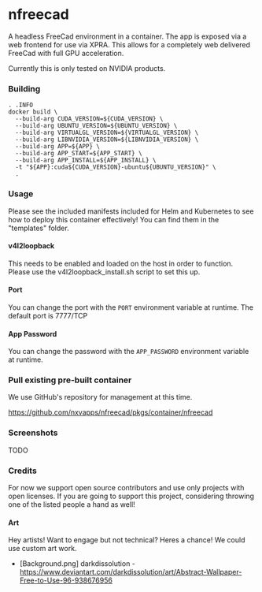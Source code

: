 # nfreecad
A headless FreeCad environment in a container. The app is exposed via a web frontend for use via XPRA. This allows
for a completely web delivered FreeCad with full GPU acceleration.

Currently this is only tested on NVIDIA products.

### Building
```
. .INFO
docker build \
  --build-arg CUDA_VERSION=${CUDA_VERSION} \
  --build-arg UBUNTU_VERSION=${UBUNTU_VERSION} \
  --build-arg VIRTUALGL_VERSION=${VIRTUALGL_VERSION} \
  --build-arg LIBNVIDIA_VERSION=${LIBNVIDIA_VERSION} \
  --build-arg APP=${APP} \
  --build-arg APP_START=${APP_START} \
  --build-arg APP_INSTALL=${APP_INSTALL} \
  -t "${APP}:cuda${CUDA_VERSION}-ubuntu${UBUNTU_VERSION}" \
  .
```

### Usage
Please see the included manifests included for Helm and Kubernetes to see how to deploy this container effectively!
You can find them in the "templates" folder.

#### v4l2loopback
This needs to be enabled and loaded on the host in order to function. Please use the v4l2loopback_install.sh
script to set this up.

#### Port
You can change the port with the `PORT` environment variable at runtime. The default port is 7777/TCP

#### App Password
You can change the password with the `APP_PASSWORD` environment variable at runtime.

### Pull existing pre-built container
We use GitHub's repository for management at this time.

https://github.com/nxvapps/nfreecad/pkgs/container/nfreecad

### Screenshots
TODO

### Credits
For now we support open source contributors and use only projects with open licenses. If you are going to
support this project, considering throwing one of the listed people a hand as well!

#### Art
Hey artists! Want to engage but not technical? Heres a chance! We could use custom art work.

* \[Background.png\] darkdissolution - https://www.deviantart.com/darkdissolution/art/Abstract-Wallpaper-Free-to-Use-96-938676956
